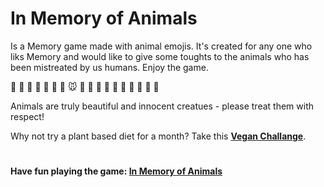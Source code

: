 # In Memory of Animals
Is a Memory game made with animal emojis. It's created for any one who liks Memory and would like to give some toughts to the animals who has been mistreated by us humans.
Enjoy the game.

🐝 🐛 🦋 🐷 🐥 🐢 🐬 🐭 🦁 🦊 🐠 🦔 🐶 🐗 🐙 🐑 🐴 🐼

Animals are truly beautiful and innocent creatues - please treat them with respect!

Why not try a plant based diet for a month? Take this **[Vegan Challange](http://challenge22.com)**.

#
**Have fun playing the game: [In Memory of Animals](https://tsourdox.github.io/memory-animals/)**
